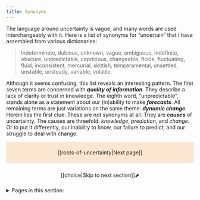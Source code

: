 ```yaml
---
title: Synonyms
---
```

The language around uncertainty is vague, and many words are used interchangeably with it. Here is a list of synonyms for “uncertain” that I have assembled from various dictionaries:

>Indeterminate, dubious, unknown, vague, ambiguous, indefinite, obscure, unpredictable, capricious, changeable, fickle, fluctuating, fluid, inconsistent, mercurial, skittish, temperamental, unsettled, unstable, unsteady, variable, volatile.

Although it seems confusing, this list reveals an interesting pattern. The first seven terms are concerned with ***quality of information***. They describe a lack of clarity or trust in knowledge. The eighth word, “unpredictable”, stands alone as a statement about our (in)ability to make ***forecasts***. All remaining terms are just variations on the same theme: ***dynamic change***. Herein lies the first clue: These are not synonyms at all. They are ***causes*** of uncertainty. The causes are threefold: _knowledge_, _prediction_, and _change_. Or to put it differently, our inability to know, our failure to predict, and our struggle to deal with change.


<p style="text-align: center; background-color: #fae6d1; padding: 20px">[[roots-of-uncertainty|Next page]]</p>

<p style="text-align: center; padding: 10px">[[choice|Skip to next section]]⬈</p>

<details>
<summary>Pages in this section:</summary>

[[roots-of-uncertainty]]
- [[silent-shadow]]
- [[jung-quote-red-book]]

</details>